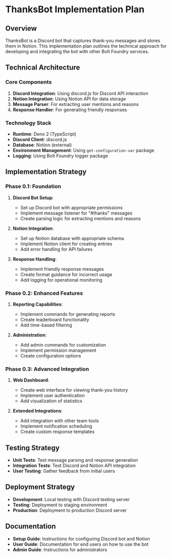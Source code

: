 # ThanksBot Implementation Plan

## Overview

ThanksBot is a Discord bot that captures thank-you messages and stores them in
Notion. This implementation plan outlines the technical approach for developing
and integrating the bot with other Bolt Foundry services.

## Technical Architecture

### Core Components

1. **Discord Integration**: Using discord.js for Discord API interaction
2. **Notion Integration**: Using Notion API for data storage
3. **Message Parser**: For extracting user mentions and reasons
4. **Response Handler**: For generating friendly responses

### Technology Stack

- **Runtime**: Deno 2 (TypeScript)
- **Discord Client**: discord.js
- **Database**: Notion (external)
- **Environment Management**: Using `get-configuration-var` package
- **Logging**: Using Bolt Foundry logger package

## Implementation Strategy

### Phase 0.1: Foundation

1. **Discord Bot Setup**:
   - Set up Discord bot with appropriate permissions
   - Implement message listener for "#thanks" messages
   - Create parsing logic for extracting mentions and reasons

2. **Notion Integration**:
   - Set up Notion database with appropriate schema
   - Implement Notion client for creating entries
   - Add error handling for API failures

3. **Response Handling**:
   - Implement friendly response messages
   - Create format guidance for incorrect usage
   - Add logging for operational monitoring

### Phase 0.2: Enhanced Features

1. **Reporting Capabilities**:
   - Implement commands for generating reports
   - Create leaderboard functionality
   - Add time-based filtering

2. **Administration**:
   - Add admin commands for customization
   - Implement permission management
   - Create configuration options

### Phase 0.3: Advanced Integration

1. **Web Dashboard**:
   - Create web interface for viewing thank-you history
   - Implement user authentication
   - Add visualization of statistics

2. **Extended Integrations**:
   - Add integration with other team tools
   - Implement notification scheduling
   - Create custom response templates

## Testing Strategy

- **Unit Tests**: Test message parsing and response generation
- **Integration Tests**: Test Discord and Notion API integration
- **User Testing**: Gather feedback from initial users

## Deployment Strategy

- **Development**: Local testing with Discord testing server
- **Testing**: Deployment to staging environment
- **Production**: Deployment to production Discord server

## Documentation

- **Setup Guide**: Instructions for configuring Discord bot and Notion
- **User Guide**: Documentation for end users on how to use the bot
- **Admin Guide**: Instructions for administrators
